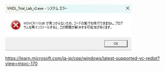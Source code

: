 

![alt text](image.png)

https://learn.microsoft.com/ja-jp/cpp/windows/latest-supported-vc-redist?view=msvc-170
